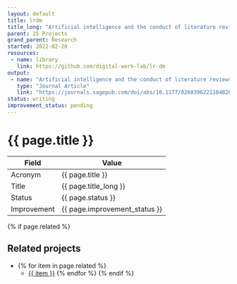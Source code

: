 ```yaml
---
layout: default
title: lrdm
title_long: "Artificial intelligence and the conduct of literature reviews"
parent: 25 Projects
grand_parent: Research
started: 2022-02-20
resources:
 - name: library
   link: https://github.com/digital-work-lab/lr-dm
output:
 - name: "Artificial intelligence and the conduct of literature reviews"
   type: "Journal Article"
   link: "https://journals.sagepub.com/doi/abs/10.1177/02683962211048201"
status: writing
improvement_status: pending
---
```


# {{ page.title }}

Field               | Value
------------------- | ----------------------------------
Acronym             | {{ page.title }}
Title               | {{ page.title_long }}
Status              | {{ page.status }}
Improvement         | {{ page.improvement_status }}

{% if page.related %}
## Related projects 

- {% for item in page.related %}
  - <a href="{{ item }}">{{ item }}</a>
{% endfor %}
{% endif %}
